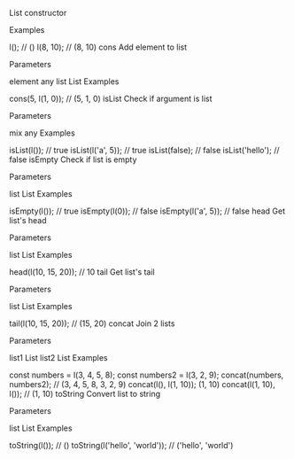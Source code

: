 List constructor

Examples

l(); // ()
l(8, 10); // (8, 10)
cons
Add element to list

Parameters

element any
list List
Examples

cons(5, l(1, 0)); // (5, 1, 0)
isList
Check if argument is list

Parameters

mix any
Examples

isList(l()); // true
isList(l('a', 5)); // true
isList(false); // false
isList('hello'); // false
isEmpty
Check if list is empty

Parameters

list List
Examples

isEmpty(l()); // true
isEmpty(l(0)); // false
isEmpty(l('a', 5)); // false
head
Get list's head

Parameters

list List
Examples

head(l(10, 15, 20)); // 10
tail
Get list's tail

Parameters

list List
Examples

tail(l(10, 15, 20)); // (15, 20)
concat
Join 2 lists

Parameters

list1 List
list2 List
Examples

const numbers = l(3, 4, 5, 8);
const numbers2 = l(3, 2, 9);
concat(numbers, numbers2); // (3, 4, 5, 8, 3, 2, 9)
concat(l(), l(1, 10)); (1, 10)
concat(l(1, 10), l()); // (1, 10)
toString
Convert list to string

Parameters

list List
Examples

toString(l()); // ()
toString(l('hello', 'world')); // ('hello', 'world')